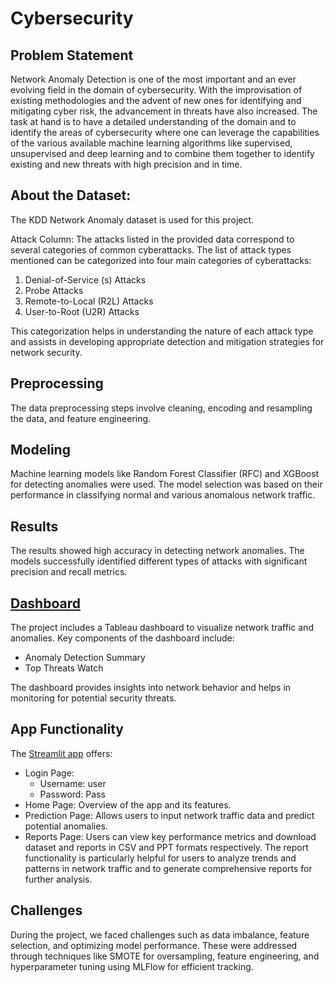 # Cybersecurity

## Problem Statement

Network Anomaly Detection is one of the most important and an ever evolving field in the domain of cybersecurity. With the improvisation of existing methodologies and the advent of new ones for identifying and mitigating cyber risk, the advancement in threats have also increased. 
The task at hand is to have a detailed understanding of the domain and to identify the areas of cybersecurity where one can leverage the capabilities of the various available machine learning algorithms like supervised, unsupervised and deep learning and to combine them together to identify existing and new threats with high precision and in time.

## About the Dataset:

The KDD Network Anomaly dataset is used for this project. 

Attack Column:
The attacks listed in the provided data correspond to several categories of common cyberattacks. The list of attack types mentioned can be categorized into four main categories of cyberattacks:

1. Denial-of-Service (s) Attacks
2. Probe Attacks
3. Remote-to-Local (R2L) Attacks
4. User-to-Root (U2R) Attacks

This categorization helps in understanding the nature of each attack type and assists in developing appropriate detection and mitigation strategies for network security.
 
## Preprocessing

The data preprocessing steps involve cleaning, encoding and resampling the data, and feature engineering.

## Modeling

Machine learning models like Random Forest Classifier (RFC) and XGBoost for detecting anomalies were used. The model selection was based on their performance in classifying normal and various anomalous network traffic.

## Results

The results showed high accuracy in detecting network anomalies. The models successfully identified different types of attacks with significant precision and recall metrics.

## [Dashboard](https://https://public.tableau.com/app/profile/naveen.parkash/viz/NetworkAnomalyDetection_17373768238290/OverallAnalysis?:language=en-GB&:sid=&:redirect=auth&:display_count=n&:origin=viz_share_link)

The project includes a Tableau dashboard to visualize network traffic and anomalies. Key components of the dashboard include:

- Anomaly Detection Summary
- Top Threats Watch
 
The dashboard provides insights into network behavior and helps in monitoring for potential security threats.

## App Functionality

The [Streamlit app](https://securenetai.streamlit.app/) offers:

- Login Page:
	- Username: user
	- Password: Pass
- Home Page: Overview of the app and its features.
- Prediction Page: Allows users to input network traffic data and predict potential anomalies.
- Reports Page: Users can view key performance metrics and download dataset and reports in CSV and PPT formats respectively.
The report functionality is particularly helpful for users to analyze trends and patterns in network traffic and to generate comprehensive reports for further analysis.

## Challenges

During the project, we faced challenges such as data imbalance, feature selection, and optimizing model performance. These were addressed through techniques like SMOTE for oversampling, feature engineering, and hyperparameter tuning using MLFlow for efficient tracking.
